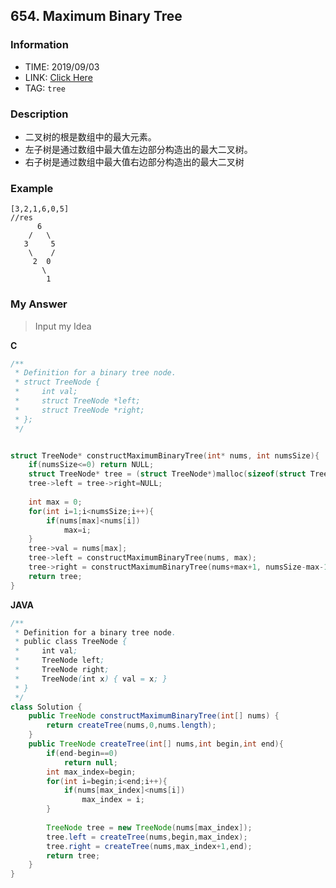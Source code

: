 ## 654. Maximum Binary Tree

### Information
* TIME: 2019/09/03
* LINK: [Click Here](https://leetcode-cn.com/problems/maximum-binary-tree/)
* TAG: `tree`

### Description
* 二叉树的根是数组中的最大元素。
* 左子树是通过数组中最大值左边部分构造出的最大二叉树。
* 右子树是通过数组中最大值右边部分构造出的最大二叉树

### Example
```text
[3,2,1,6,0,5]
//res
      6
    /   \
   3     5
    \    / 
     2  0   
       \
        1
```

### My Answer
> Input my Idea

**C**
```c
/**
 * Definition for a binary tree node.
 * struct TreeNode {
 *     int val;
 *     struct TreeNode *left;
 *     struct TreeNode *right;
 * };
 */


struct TreeNode* constructMaximumBinaryTree(int* nums, int numsSize){
    if(numsSize<=0) return NULL;
    struct TreeNode* tree = (struct TreeNode*)malloc(sizeof(struct TreeNode));
    tree->left = tree->right=NULL;
    
    int max = 0;
    for(int i=1;i<numsSize;i++){
        if(nums[max]<nums[i])
            max=i;
    }
    tree->val = nums[max];
    tree->left = constructMaximumBinaryTree(nums, max);
    tree->right = constructMaximumBinaryTree(nums+max+1, numsSize-max-1);
    return tree; 
}

```

**JAVA**
```java
/**
 * Definition for a binary tree node.
 * public class TreeNode {
 *     int val;
 *     TreeNode left;
 *     TreeNode right;
 *     TreeNode(int x) { val = x; }
 * }
 */
class Solution {
    public TreeNode constructMaximumBinaryTree(int[] nums) {
        return createTree(nums,0,nums.length);
    }
    public TreeNode createTree(int[] nums,int begin,int end){
        if(end-begin==0)
            return null;
        int max_index=begin;
        for(int i=begin;i<end;i++){
            if(nums[max_index]<nums[i])
                max_index = i;
        }
        
        TreeNode tree = new TreeNode(nums[max_index]);
        tree.left = createTree(nums,begin,max_index);
        tree.right = createTree(nums,max_index+1,end);
        return tree;
    }
}
```